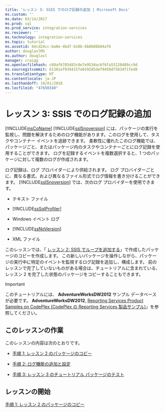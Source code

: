 ```yaml
---
title: 'レッスン 3: SSIS でのログ記録の追加 | Microsoft Docs'
ms.custom: ''
ms.date: 03/14/2017
ms.prod: sql
ms.prod_service: integration-services
ms.reviewer: ''
ms.technology: integration-services
ms.topic: tutorial
ms.assetid: 64cd24cc-ba8e-4bd7-b10b-6b80d8b04af6
author: douglaslMS
ms.author: douglasl
manager: craigg
ms.openlocfilehash: c09af6785d83c0e7e953dac6f6fa53120489cc9d
ms.sourcegitcommit: 61381ef939415fe019285def9450d7583df1fed0
ms.translationtype: HT
ms.contentlocale: ja-JP
ms.lasthandoff: 10/01/2018
ms.locfileid: "47650340"
---
```

# <a name="lesson-3-add-logging-with-ssis"></a>レッスン 3: SSIS でのログ記録の追加
[!INCLUDE[msCoName](../includes/msconame-md.md)] [!INCLUDE[ssISnoversion](../includes/ssisnoversion-md.md)] には、パッケージの実行を監視し、問題を解決するためのログ機能があります。このログを使用して、タスクやコンテナー イベントを追跡できます。 柔軟性に優れたこのログ機能では、パッケージごと、またはパッケージ内のタスクやコンテナーごとにログ記録を使用することができます。 ログを記録するイベントを複数選択すると、1 つのパッケージに対して複数のログが作成されます。  
  
ログ記録は、ログ プロバイダーにより供給されます。 ログ プロバイダーごとに、異なる書式、および異なるファイル形式でログ情報を書き分けることができます。 [!INCLUDE[ssISnoversion](../includes/ssisnoversion-md.md)] では、次のログ プロバイダーを使用できます。  
  
-   テキスト ファイル  
  
-   [!INCLUDE[ssSqlProfiler](../includes/sssqlprofiler-md.md)]  
  
-   Windows イベント ログ  
  
-   [!INCLUDE[ssNoVersion](../includes/ssnoversion-md.md)]  
  
-   XML ファイル  
  
このレッスンでは、「 [レッスン 2: SSIS でループを追加する](../integration-services/lesson-2-adding-looping-with-ssis.md)」で作成したパッケージのコピーを作成します。 この新しいパッケージを操作しながら、パッケージの実行中に特定のイベントを監視するログ記録を追加し、構成します。 前のレッスンで完了していないものがある場合は、チュートリアルに含まれている、レッスン 2 を完了した状態のパッケージをコピーすることもできます。  
  
> [!IMPORTANT]  
> このチュートリアルには、 **AdventureWorksDW2012** サンプル データベースが必要です。 **AdventureWorksDW2012**, [Reporting Services Product Samples on CodePlex (CodePlex の Reporting Services 製品サンプル)](http://go.microsoft.com/fwlink/p/?LinkID=526910)」を参照してください。  
  
## <a name="lesson-tasks"></a>このレッスンの作業  
このレッスンの内容は次のとおりです。  
  
-   [手順 1: レッスン 2 のパッケージのコピー](../integration-services/lesson-3-1-copying-the-lesson-2-package.md)  
  
-   [手順 2: ログ機能の追加と設定](../integration-services/lesson-3-2-adding-and-configuring-logging.md)  
  
-   [手順 3: レッスン 3 のチュートリアル パッケージのテスト](../integration-services/lesson-3-3-testing-the-lesson-3-tutorial-package.md)  
  
## <a name="start-the-lesson"></a>レッスンの開始  
[手順 1: レッスン 2 のパッケージのコピー](../integration-services/lesson-3-1-copying-the-lesson-2-package.md)  
  
  
  
